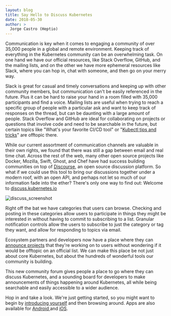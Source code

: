 ```yaml
---
layout: blog
title: Say Hello to Discuss Kubernetes
date: 2018-05-30
author: >
  Jorge Castro (Heptio)
---
```


Communication is key when it comes to engaging a community of over 35,000 people in a global and remote environment. Keeping track of everything in the Kubernetes community can be an overwhelming task. On one hand we have our official resources, like Stack Overflow, GitHub, and the mailing lists, and on the other we have more ephemeral resources like Slack, where you can hop in, chat with someone, and then go on your merry way. 

Slack is great for casual and timely conversations and keeping up with other community members, but communication can't be easily referenced in the future. Plus it can be hard to raise your hand in a room filled with 35,000 participants and find a voice. Mailing lists are useful when trying to reach a specific group of people with a particular ask and want to keep track of responses on the thread, but can be daunting with a large amount of people. Stack Overflow and GitHub are ideal for collaborating on projects or questions that involve code and need to be searchable in the future, but certain topics like "What's your favorite CI/CD tool" or "[Kubectl tips and tricks](https://discuss.kubernetes.io/t/kubectl-tips-and-tricks/192)" are offtopic there.

While our current assortment of communication channels are valuable in their own rights, we found that there was still a gap between email and real time chat. Across the rest of the web, many other open source projects like Docker, Mozilla, Swift, Ghost, and Chef have had success building communities on top of [Discourse](https://www.discourse.org/features), an open source discussion platform. So what if we could use this tool to bring our discussions together under a modern roof, with an open API, and perhaps not let so much of our information fade into the ether? There's only one way to find out: Welcome to [discuss.kubernetes.io](https://discuss.kubernetes.io)

![discuss_screenshot](/images/blog/2018-05-30-say-hello-to-discuss-kubernetes.png)


Right off the bat we have categories that users can browse. Checking and posting in these categories allow users to participate in things they might be interested in without having to commit to subscribing to a list. Granular notification controls allow the users to subscribe to just the category or tag they want, and allow for responding to topics via email. 

Ecosystem partners and developers now have a place where they can [announce projects](https://discuss.kubernetes.io/c/announcements) that they're working on to users without wondering if it would be offtopic on an official list. We can make this place be not just about core Kubernetes, but about the hundreds of wonderful tools our community is building. 

This new community forum gives people a place to go where they can discuss Kubernetes, and a sounding board for developers to make announcements of things happening around Kubernetes, all while being searchable and easily accessible to a wider audience. 

Hop in and take a look. We're just getting started, so you might want to begin by [introducing yourself](https://discuss.kubernetes.io/t/introduce-yourself-here/56) and then browsing around. Apps are also available for [Android ](https://play.google.com/store/apps/details?id=com.discourse&hl=en_US&rdid=com.discourse&pli=1)and [iOS](https://itunes.apple.com/us/app/discourse-app/id1173672076?mt=8).  
